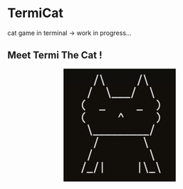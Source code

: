 # TermiCat
cat game in terminal -> work in progress...

## Meet Termi The Cat !
<p align="center"><img src=Termi.png/></a></p>
